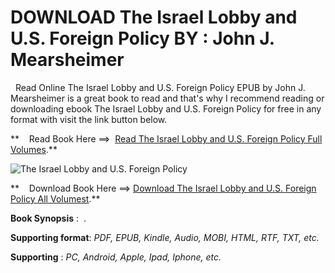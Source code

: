  **DOWNLOAD The Israel Lobby and U.S. Foreign Policy BY : John J. Mearsheimer**
==============================================================================

  Read Online The Israel Lobby and U.S. Foreign Policy EPUB by John J. Mearsheimer is a great book to read and that's why I recommend reading or downloading ebook The Israel Lobby and U.S. Foreign Policy for free in any format with visit the link button below.

**    Read Book Here ==>  [Read The Israel Lobby and U.S. Foreign Policy Full Volumes](https://goodreadbook.site/?book=0374531501).**

![The Israel Lobby and U.S. Foreign Policy](https://i.gr-assets.com/images/S/compressed.photo.goodreads.com/books/1316635790l/3976405.jpg)

**    Download Book Here ==> [Download The Israel Lobby and U.S. Foreign Policy All Volumest](https://goodreadbook.site/?book=0374531501).**

**Book Synopsis** :  .

**Supporting format**: _PDF, EPUB, Kindle, Audio, MOBI, HTML, RTF, TXT, etc._

**Supporting** : _PC, Android, Apple, Ipad, Iphone, etc._